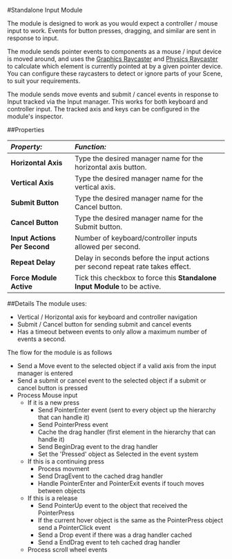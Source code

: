 #Standalone Input Module

The module is designed to work as you would expect a controller / mouse input to work. Events for button presses, dragging, and similar are sent in response to input.

The module sends pointer events to components as a mouse / input device is moved around, and uses the [Graphics Raycaster](ScriptRef:UI.GraphicRaycaster.html) and [Physics Raycaster](ScriptRef:EventSystems.PhysicsRaycaster.html) to calculate which element is currently pointed at by a given pointer device. You can configure these raycasters to detect or ignore parts of your Scene, to suit your requirements.

The module sends move events and submit / cancel events in response to Input tracked via the Input manager. This works for both keyboard and controller input. The tracked axis and keys can be configured in the module's inspector.
 

##Properties

|**_Property:_** |**_Function:_** |
|:---|:---|
|__Horizontal Axis__ | Type the desired manager name for the horizontal axis button. |
|__Vertical Axis__ | Type the desired manager name for the vertical axis. |
|__Submit Button__ | Type the desired manager name for the Cancel button. |
|__Cancel Button__ | Type the desired manager name for the Submit button. |
|__Input Actions Per Second__ | Number of keyboard/controller inputs allowed per second. |
|__Repeat Delay__ | Delay in seconds before the input actions per second repeat rate takes effect. |
|__Force Module Active__ | Tick this checkbox to force this __Standalone Input Module__ to be active. |

##Details
The module uses:

- Vertical / Horizontal axis for keyboard and controller navigation
- Submit / Cancel button for sending submit and cancel events
- Has a timeout between events to only allow a maximum number of events a second.

The flow for the module is as follows

- Send a Move event to the selected object if a valid axis from the input manager is entered
- Send a submit or cancel event to the selected object if a submit or cancel button is pressed
- Process Mouse input
    - If it is a new press
        - Send PointerEnter event (sent to every object up the hierarchy that can handle it)
        - Send PointerPress event
        - Cache the drag handler (first element in the hierarchy that can handle it)
        - Send BeginDrag event to the drag handler
        - Set the 'Pressed' object as Selected in the event system
    - If this is a continuing press
        - Process movment
        - Send DragEvent to the cached drag handler
        - Handle PointerEnter and PointerExit events if touch moves between objects
    - If this is a release
        - Send PointerUp event to the object that received the PointerPress
        - If the current hover object is the same as the PointerPress object send a PointerClick event
        - Send a Drop event if there was a drag handler cached
        - Send a EndDrag event to teh cached drag handler
    - Process scroll wheel events